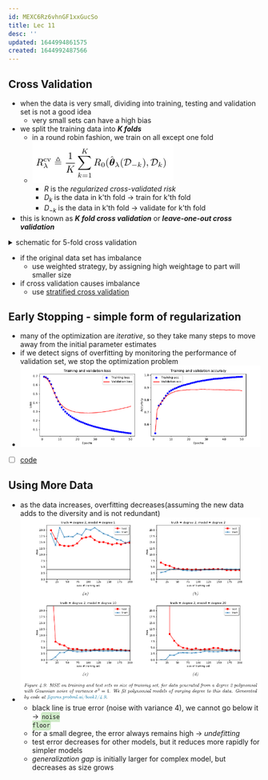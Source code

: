 ```yaml
---
id: MEXC6Rz6vhnGF1xxGucSo
title: Lec 11
desc: ''
updated: 1644994861575
created: 1644992487566
---
```


## Cross Validation

- when the data is very small, dividing into training, testing and validation set is not a good idea
  - very small sets can have a high bias
- we split the training data into **_K folds_**
  - in a round robin fashion, we train on all except one fold
  - ![](/assets/images/2022-02-16-11-56-07.png)
    - $R$ is the *regularized cross-validated risk*
    - $D_k$ is the data in k'th fold -> train for k'th fold
    - $D_{-k}$ is the data in k'th fold -> validate for k'th fold
- this is known as **_K fold cross validation_** or **_leave-one-out cross validation_**

<details>
<summary>schematic for 5-fold cross validation</summary>

![](/assets/images/2022-02-16-12-04-58.png)

</details>

- if the original data set has imbalance
  - use weighted strategy, by assigning high weightage to part will smaller size
- if cross validation causes imbalance
  - use [stratified cross validation](https://towardsdatascience.com/what-is-stratified-cross-validation-in-machine-learning-8844f3e7ae8e)

## Early Stopping - simple form of regularization

- many of the optimization are *iterative*, so they take many steps to move away from the initial parameter estimates
- if we detect signs of overfitting by monitoring the performance of validation set, we stop the optimization problem
- ![](/assets/images/2022-02-16-12-12-55.png)
- [ ] [code](https://github.com/probml/pyprobml/blob/master/scripts/imdb_mlp_bow_tf.py)
  
## Using More Data

- as the data increases, overfitting decreases(assuming the new data adds to the diversity and is not redundant)
- ![](/assets/images/2022-02-16-12-26-24.png)
  - black line is true error (noise with variance 4), we cannot go below it -> <code style="background-color: #43b02a40; padding:3px 2px; border-radius: 5px">noise floor</code>
  - for a small degree, the error always remains high -> *undefitting*
  - test error decreases for other models, but it reduces more rapidly for simpler models
  - *generalization gap* is initially larger for complex model, but decreases as size grows
  